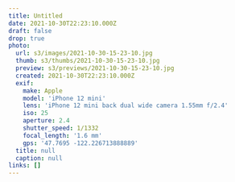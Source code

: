 ```yaml
---
title: Untitled
date: 2021-10-30T22:23:10.000Z
draft: false
drop: true
photo:
  url: s3/images/2021-10-30-15-23-10.jpg
  thumb: s3/thumbs/2021-10-30-15-23-10.jpg
  preview: s3/previews/2021-10-30-15-23-10.jpg
  created: 2021-10-30T22:23:10.000Z
  exif:
    make: Apple
    model: 'iPhone 12 mini'
    lens: 'iPhone 12 mini back dual wide camera 1.55mm f/2.4'
    iso: 25
    aperture: 2.4
    shutter_speed: 1/1332
    focal_length: '1.6 mm'
    gps: '47.7695 -122.226713888889'
  title: null
  caption: null
links: []
---
```

